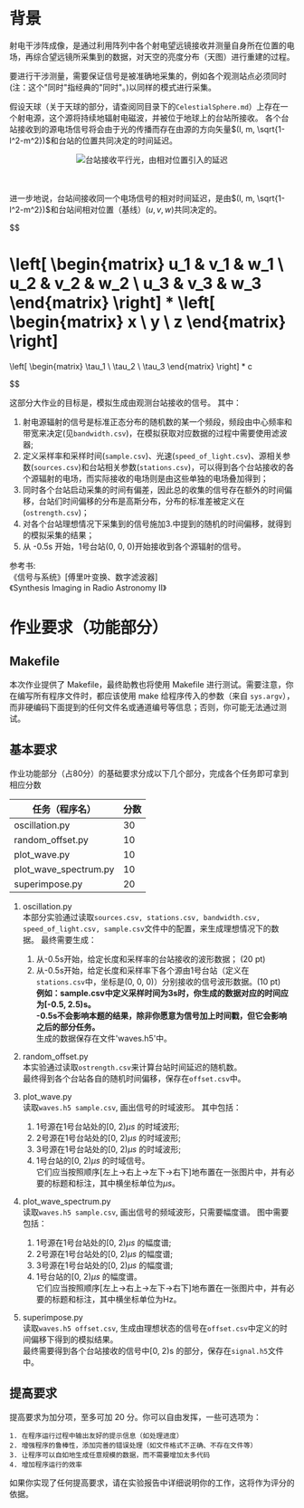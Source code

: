 # 背景
射电干涉阵成像，是通过利用阵列中各个射电望远镜接收并测量自身所在位置的电场，再综合望远镜所采集到的数据，对天空的亮度分布（天图）进行重建的过程。

要进行干涉测量，需要保证信号是被准确地采集的，例如各个观测站点必须同时(注：这个"同时"指经典的"同时"。)以同样的模式进行采集。

假设天球（关于天球的部分，请查阅同目录下的`CelestialSphere.md`）上存在一个射电源，这个源将持续地辐射电磁波，并被位于地球上的台站所接收。
各个台站接收到的源电场信号将会由于光的传播而存在由源的方向矢量$(l, m, \sqrt{1-l^2-m^2})$和台站的位置共同决定的时间延迟。

<center>
	<img src="https://img.illya.club/upload/2019/06/28/20190628174639-79ca6e2b.png" title="台站接收平行光，由相对位置引入的延迟" />
</center>
<br></br>

进一步地说，台站间接收同一个电场信号的相对时间延迟，是由$(l, m, \sqrt{1-l^2-m^2})$和台站间相对位置（基线）$(u, v, w)$共同决定的。

$$

\left[
	\begin{matrix}
		u_1 & v_1 & w_1 \\
		u_2 & v_2 & w_2 \\
		u_3 & v_3 & w_3
	\end{matrix}
\right]
*
\left[
	\begin{matrix}
		x \\
		y \\
		z
	\end{matrix}
\right]
=
\left[
	\begin{matrix}
		\tau_1 \\
		\tau_2 \\
		\tau_3
	\end{matrix}
\right]
*
c

$$

这部分大作业的目标是，模拟生成由观测台站接收的信号。
其中：
1. 射电源辐射的信号是标准正态分布的随机数的某一个频段，频段由中心频率和带宽来决定(见`bandwidth.csv`)，在模拟获取对应数据的过程中需要使用滤波器;
2. 定义采样率和采样时间(`sample.csv`)、光速(`speed_of_light.csv`)、源相关参数(`sources.csv`)和台站相关参数(`stations.csv`)，可以得到各个台站接收的各个源辐射的电场，而实际接收的电场则是由这些单独的电场叠加得到；
3. 同时各个台站启动采集的时间有偏差，因此总的收集的信号存在额外的时间偏移，台站们时间偏移的分布是高斯分布，分布的标准差被定义在(`ostrength.csv`)；
4. 对各个台站理想情况下采集到的信号施加3.中提到的随机的时间偏移，就得到的模拟采集的结果；
5. 从 -0.5s 开始，1号台站(0, 0, 0)开始接收到各个源辐射的信号。

参考书:    
《信号与系统》[傅里叶变换、数字滤波器]    
《Synthesis Imaging in Radio Astronomy II》    

# 作业要求（功能部分）

## Makefile

本次作业提供了 Makefile，最终助教也将使用 Makefile 进行测试。需要注意，你在编写所有程序文件时，都应该使用 make 给程序传入的参数（来自 `sys.argv`），而非硬编码下面提到的任何文件名或通道编号等信息；否则，你可能无法通过测试。

## 基本要求

作业功能部分（占80分）的基础要求分成以下几个部分，完成各个任务即可拿到相应分数

|    任务（程序名）     | 分数 |
| --------------------- | ---- |
| oscillation.py        | 30   |
| random_offset.py      | 10   |
| plot_wave.py          | 10   |
| plot_wave_spectrum.py | 10   |
| superimpose.py        | 20   |

1. oscillation.py</br>
本部分实验通过读取`sources.csv, stations.csv, bandwidth.csv, speed_of_light.csv, sample.csv`文件中的配置，来生成理想情况下的数据。
最终需要生成：
	1. 从-0.5s开始，给定长度和采样率的台站接收的波形数据； (20 pt)
	2. 从-0.5s开始，给定长度和采样率下各个源由1号台站（定义在`stations.csv`中，坐标是(0, 0, 0)）分别接收的信号波形数据。(10 pt)
<br>**例如：sample.csv中定义采样时间为3s时，你生成的数据对应的时间应为[-0.5, 2.5)s。**
<br>**-0.5s不会影响本题的结果，除非你愿意为信号加上时间戳，但它会影响之后的部分任务。**
<br>生成的数据保存在文件'waves.h5'中。

2. random_offset.py</br>
本实验通过读取`ostrength.csv`来计算台站时间延迟的随机数。    
最终得到各个台站各自的随机时间偏移，保存在`offset.csv`中。

3. plot_wave.py</br>
读取`waves.h5 sample.csv`, 画出信号的时域波形。
其中包括：
	1. 1号源在1号台站处的[0, 2)$\mu s$ 的时域波形;
	2. 2号源在1号台站处的[0, 2)$\mu s$ 的时域波形;
	3. 3号源在1号台站处的[0, 2)$\mu s$ 的时域波形;
	4. 1号台站的[0, 2)$\mu s$ 的时域信号。</br>
它们应当按照顺序[左上->右上->左下->右下]地布置在一张图片中，并有必要的标题和标注，其中横坐标单位为$\mu s$。

4. plot_wave_spectrum.py</br>
读取`waves.h5 sample.csv`, 画出信号的频域波形，只需要幅度谱。
图中需要包括：
	1. 1号源在1号台站处的[0, 2)$\mu s$ 的幅度谱;
	2. 2号源在1号台站处的[0, 2)$\mu s$ 的幅度谱;
	3. 3号源在1号台站处的[0, 2)$\mu s$ 的幅度谱;
	4. 1号台站的[0, 2)$\mu s$ 的幅度谱。</br>
它们应当按照顺序[左上->右上->左下->右下]地布置在一张图片中，并有必要的标题和标注，其中横坐标单位为Hz。

5. superimpose.py</br>
读取`waves.h5 offset.csv`, 生成由理想状态的信号在`offset.csv`中定义的时间偏移下得到的模拟结果。    
最终需要得到各个台站接收的信号中[0, 2)s 的部分，保存在`signal.h5`文件中。

## 提高要求
提高要求为加分项，至多可加 20 分。你可以自由发挥，一些可选项为：

	1. 在程序运行过程中输出友好的提示信息（如处理进度）
	2. 增强程序的鲁棒性，添加完善的错误处理（如文件格式不正确、不存在文件等）
	3. 让程序可以自如地生成任意规模的数据，而不需要增加太多代码
	4. 增加程序运行的效率

如果你实现了任何提高要求，请在实验报告中详细说明你的工作，这将作为评分的依据。
